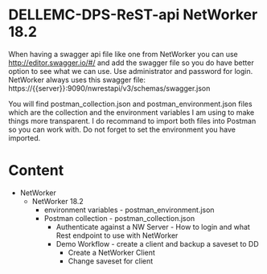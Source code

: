 # DELLEMC-DPS-ReST-api NetWorker 18.2

When having a swagger api file like one from NetWorker you can use http://editor.swagger.io/#/ and add the swagger file so you do have better option to see what we can use. Use administrator and password for login.
NetWorker always uses this swagger file: https://{{server}}:9090/nwrestapi/v3/schemas/swagger.json

You will find postman_collection.json and postman_environment.json files which are the collection and the environment variables I am using to make things more transparent. I do recommand to import both files into Postman so you can work with. Do not forget to set the environment you have imported.

# Content
* NetWorker  
  * NetWorker 18.2
    * environment variables - postman_environment.json
    * Postman collection - postman_collection.json
      * Authenticate against a NW Server - How to login and what Rest endpoint to use with NetWorker
      * Demo Workflow - create a client and backup a saveset to DD
        * Create a NetWorker Client
        * Change saveset for client
